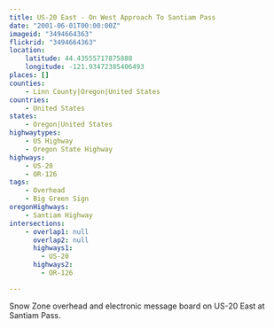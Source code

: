 ```yaml
---
title: US-20 East - On West Approach To Santiam Pass
date: "2001-06-01T00:00:00Z"
imageid: "3494664363"
flickrid: "3494664363"
location:
    latitude: 44.43555717875888
    longitude: -121.93472385406493
places: []
counties:
    - Linn County|Oregon|United States
countries:
    - United States
states:
    - Oregon|United States
highwaytypes:
    - US Highway
    - Oregon State Highway
highways:
    - US-20
    - OR-126
tags:
    - Overhead
    - Big Green Sign
oregonHighways:
    - Santiam Highway
intersections:
    - overlap1: null
      overlap2: null
      highways1:
        - US-20
      highways2:
        - OR-126

---
```

Snow Zone overhead and electronic message board on US-20 East at Santiam Pass.